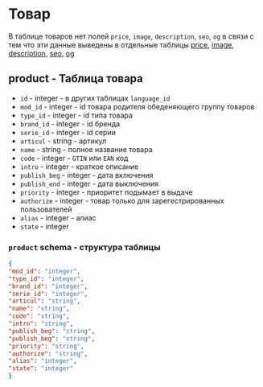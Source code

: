 # Товар
В таблице товаров нет полей `price`, `image`, `description`, `seo`, `og` в связи с тем что эти данные выведены в отдельные таблицы 
[price](https://github.com/pllano/db.json/blob/master/db/price.md), 
[image](https://github.com/pllano/db.json/blob/master/db/image.md), 
[description](https://github.com/pllano/db.json/blob/master/db/description.md), 
[seo](https://github.com/pllano/db.json/blob/master/db/seo.md), 
[og](https://github.com/pllano/db.json/blob/master/db/og.md)
## product - Таблица товара
- `id` - integer - в других таблицах `language_id`
- `mod_id` - integer - id товара родителя обеденяющего группу товаров
- `type_id` - integer - id типа товара
- `brand_id` - integer - id бренда
- `serie_id` - integer - id серии
- `articul` - string - артикул
- `name` - string - полное название товара
- `code` - integer - `GTIN` или `EAN` код
- `intro` - integer - краткое описание
- `publish_beg` - integer - дата включения
- `publish_end` - integer - дата выключения
- `priority` - integer - приоритет подымает в выдаче
- `authorize` - integer - товар только для зарегестрированных пользователей
- `alias` - integer - алиас
- `state` - integer
### `product` schema - структура таблицы
```json
{
"mod_id": "integer",
"type_id": "integer",
"brand_id": "integer",
"serie_id": "integer",
"articul": "string",
"name": "string",
"code": "string",
"intro": "string",
"publish_beg": "string",
"publish_beg": "string",
"priority": "string",
"authorize": "string",
"alias": "integer",
"state": "integer"
}
```
